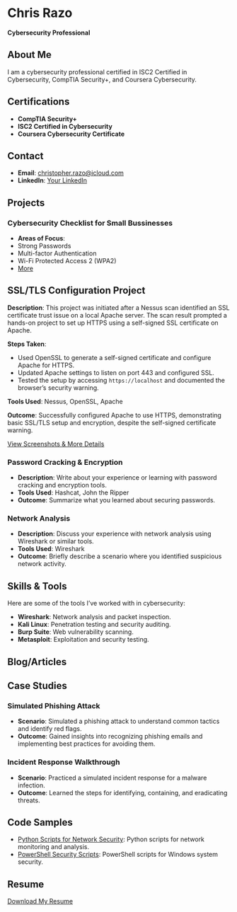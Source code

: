 # Chris Razo
**Cybersecurity Professional**

## About Me
I am a cybersecurity professional certified in ISC2 Certified in Cybersecurity, CompTIA Security+, and Coursera Cybersecurity.

## Certifications
- **CompTIA Security+**
- **ISC2 Certified in Cybersecurity**
- **Coursera Cybersecurity Certificate**

## Contact
- **Email**: christopher.razo@icloud.com
- **LinkedIn**: [Your LinkedIn](https://linkedin.com/in/christopher-razo)

## Projects

### Cybersecurity Checklist for Small Bussinesses

- **Areas of Focus**:
- Strong Passwords
- Multi-factor Authentication
- Wi-Fi Protected Access 2 (WPA2)
- [More](blog-post1.md)

## SSL/TLS Configuration Project

**Description**: This project was initiated after a Nessus scan identified an SSL certificate trust issue on a local Apache server. The scan result prompted a hands-on project to set up HTTPS using a self-signed SSL certificate on Apache.

**Steps Taken**:
- Used OpenSSL to generate a self-signed certificate and configure Apache for HTTPS.
- Updated Apache settings to listen on port 443 and configured SSL.
- Tested the setup by accessing `https://localhost` and documented the browser’s security warning.

**Tools Used**: Nessus, OpenSSL, Apache

**Outcome**: Successfully configured Apache to use HTTPS, demonstrating basic SSL/TLS setup and encryption, despite the self-signed certificate warning.

[View Screenshots & More Details](ssl-tls-apache-setup.md)  <!-- Link to the Markdown file with full project details -->


### Password Cracking & Encryption
- **Description**: Write about your experience or learning with password cracking and encryption tools.
- **Tools Used**: Hashcat, John the Ripper
- **Outcome**: Summarize what you learned about securing passwords.

### Network Analysis
- **Description**: Discuss your experience with network analysis using Wireshark or similar tools.
- **Tools Used**: Wireshark
- **Outcome**: Briefly describe a scenario where you identified suspicious network activity.

## Skills & Tools

Here are some of the tools I’ve worked with in cybersecurity:

- **Wireshark**: Network analysis and packet inspection.
- **Kali Linux**: Penetration testing and security auditing.
- **Burp Suite**: Web vulnerability scanning.
- **Metasploit**: Exploitation and security testing.

## Blog/Articles

## Case Studies

### Simulated Phishing Attack
- **Scenario**: Simulated a phishing attack to understand common tactics and identify red flags.
- **Outcome**: Gained insights into recognizing phishing emails and implementing best practices for avoiding them.

### Incident Response Walkthrough
- **Scenario**: Practiced a simulated incident response for a malware infection.
- **Outcome**: Learned the steps for identifying, containing, and eradicating threats.

## Code Samples

- [Python Scripts for Network Security](https://github.com/yourusername/repo-name): Python scripts for network monitoring and analysis.
- [PowerShell Security Scripts](https://github.com/yourusername/repo-name): PowerShell scripts for Windows system security.

## Resume

[Download My Resume](CR-Resume.pdf)
